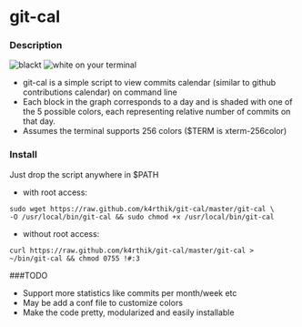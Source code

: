 git-cal
=======

### Description
![blackt](https://raw.github.com/k4rthik/git-cal/master/screenshots/img1.png ) 
![white](https://raw.github.com/k4rthik/git-cal/master/screenshots/img2.png)
on your terminal

* git-cal is a simple script to view commits calendar (similar to github contributions calendar) on command line
* Each block in the graph corresponds to a day and is shaded with one
  of the 5 possible colors, each representing relative number of commits on that day.
* Assumes the terminal supports 256 colors ($TERM is xterm-256color)

### Install

Just drop the script anywhere in $PATH
- with root access:
```
sudo wget https://raw.github.com/k4rthik/git-cal/master/git-cal \
-O /usr/local/bin/git-cal && sudo chmod +x /usr/local/bin/git-cal
```

- without root access:
```
curl https://raw.github.com/k4rthik/git-cal/master/git-cal > ~/bin/git-cal && chmod 0755 !#:3
```

###TODO
- Support more statistics like commits per month/week etc
- May be add a conf file to customize colors
- Make the code pretty, modularized and easily installable

